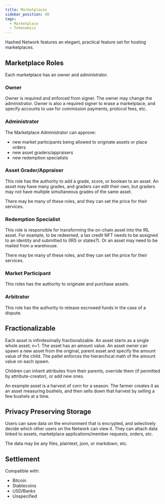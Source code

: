 ```yaml
---
title: Marketplaces
sidebar_position: 40
tags:
  - Marketplace
  - Tokenomics
---
```


Hashed Network features an elegant, practical feature set for hosting marketplaces.

## Marketplace Roles
Each marketplace has an owner and administrator. 

### Owner
Owner is required and enforced from signer. The owner may change the administrator. Owner is also a required signer to erase a marketplace, and specify accounts to use for commission payments, protocol fees, etc. 

### Administrator
The Marketplace Administrator can approve:
- new market participants being allowed to originate assets or place orders
- new asset graders/appraisers
- new redemption specialists 

### Asset Grader/Appraiser
This role has the authority to add a grade, score, or boolean to an asset. An asset may have many grades, and graders can edit their own, but graders may not have multiple simultaneous grades of the same asset.

There may be many of these roles, and they can set the price for their services.

### Redemption Specialist
This role is responsible for transforming the on-chain asset into the IRL asset. For example, to be redeemed, a tax credit NFT needs to be assigned to an identity and submitted to (IRS or states?). Or an asset may need to be mailed from a warehouse.

There may be many of these roles, and they can set the price for their services.

### Market Participant
This roles has the authority to originate and purchase assets.

### Arbitrator
This role has the authority to release escrowed funds in the case of a dispute. 

## Fractionalizable
Each asset is infinitesimally fractionalizable. An asset starts as a single whole asset; n=1. The asset has an amount value. An asset owner can spawn a new asset from the original, parent asset and specify the amount value of the child. The pallet enforces the hierarchical math of the amount value on each spawn. 

Children can inherit attributes from their parents, override them (if permitted by attribute-creator), or add new ones.

An example asset is a harvest of corn for a season. The farmer creates it as an asset measuring bushels, and then sells down that harvest by selling a few bushels at a time.

## Privacy Preserving Storage
Users can save data on the environment that is encrypted, and selectively decide which other users on the Network can view it. They can attach data linked to assets, marketplace applications/member requests, orders, etc. 

The data may be any files, plaintext, json, or markdown, etc. 

## Settlement
Compatible with: 
- Bitcoin
- Stablecoins
- USD/Banks
- Unspecified

